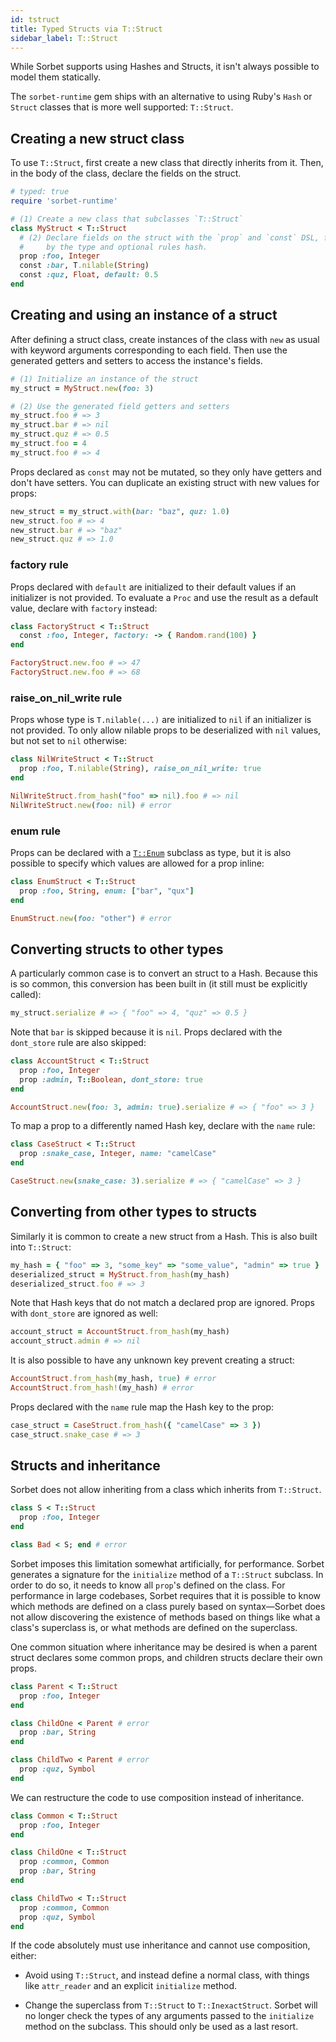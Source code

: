 ```yaml
---
id: tstruct
title: Typed Structs via T::Struct
sidebar_label: T::Struct
---
```


While Sorbet supports using Hashes and Structs, it isn't always possible to
model them statically.

The `sorbet-runtime` gem ships with an alternative to using Ruby's `Hash` or
`Struct` classes that is more well supported: `T::Struct`.

## Creating a new struct class

To use `T::Struct`, first create a new class that directly inherits from it.
Then, in the body of the class, declare the fields on the struct.

```ruby
# typed: true
require 'sorbet-runtime'

# (1) Create a new class that subclasses `T::Struct`
class MyStruct < T::Struct
  # (2) Declare fields on the struct with the `prop` and `const` DSL, followed
  #     by the type and optional rules hash.
  prop :foo, Integer
  const :bar, T.nilable(String)
  const :quz, Float, default: 0.5
end
```

## Creating and using an instance of a struct

After defining a struct class, create instances of the class with `new` as usual
with keyword arguments corresponding to each field. Then use the generated
getters and setters to access the instance's fields.

```ruby
# (1) Initialize an instance of the struct
my_struct = MyStruct.new(foo: 3)

# (2) Use the generated field getters and setters
my_struct.foo # => 3
my_struct.bar # => nil
my_struct.quz # => 0.5
my_struct.foo = 4
my_struct.foo # => 4
```

Props declared as `const` may not be mutated, so they only have getters and
don't have setters. You can duplicate an existing struct with new values for
props:

```ruby
new_struct = my_struct.with(bar: "baz", quz: 1.0)
new_struct.foo # => 4
new_struct.bar # => "baz"
new_struct.quz # => 1.0
```

### factory rule

Props declared with `default` are initialized to their default values if an
initializer is not provided. To evaluate a `Proc` and use the result as a
default value, declare with `factory` instead:

```ruby
class FactoryStruct < T::Struct
  const :foo, Integer, factory: -> { Random.rand(100) }
end

FactoryStruct.new.foo # => 47
FactoryStruct.new.foo # => 68
```

### raise_on_nil_write rule

Props whose type is `T.nilable(...)` are initialized to `nil` if an initializer
is not provided. To only allow nilable props to be deserialized with `nil`
values, but not set to `nil` otherwise:

```ruby
class NilWriteStruct < T::Struct
  prop :foo, T.nilable(String), raise_on_nil_write: true
end

NilWriteStruct.from_hash("foo" => nil).foo # => nil
NilWriteStruct.new(foo: nil) # error
```

### enum rule

Props can be declared with a [`T::Enum`](tenum.md) subclass as type, but it is
also possible to specify which values are allowed for a prop inline:

```ruby
class EnumStruct < T::Struct
  prop :foo, String, enum: ["bar", "qux"]
end

EnumStruct.new(foo: "other") # error
```

## Converting structs to other types

A particularly common case is to convert an struct to a Hash. Because this is so
common, this conversion has been built in (it still must be explicitly called):

```ruby
my_struct.serialize # => { "foo" => 4, "quz" => 0.5 }
```

Note that `bar` is skipped because it is `nil`. Props declared with the
`dont_store` rule are also skipped:

```ruby
class AccountStruct < T::Struct
  prop :foo, Integer
  prop :admin, T::Boolean, dont_store: true
end

AccountStruct.new(foo: 3, admin: true).serialize # => { "foo" => 3 }
```

To map a prop to a differently named Hash key, declare with the `name` rule:

```ruby
class CaseStruct < T::Struct
  prop :snake_case, Integer, name: "camelCase"
end

CaseStruct.new(snake_case: 3).serialize # => { "camelCase" => 3 }
```

## Converting from other types to structs

Similarly it is common to create a new struct from a Hash. This is also built
into `T::Struct`:

```ruby
my_hash = { "foo" => 3, "some_key" => "some_value", "admin" => true }
deserialized_struct = MyStruct.from_hash(my_hash)
deserialized_struct.foo # => 3
```

Note that Hash keys that do not match a declared prop are ignored. Props with
`dont_store` are ignored as well:

```ruby
account_struct = AccountStruct.from_hash(my_hash)
account_struct.admin # => nil
```

It is also possible to have any unknown key prevent creating a struct:

```ruby
AccountStruct.from_hash(my_hash, true) # error
AccountStruct.from_hash!(my_hash) # error
```

Props declared with the `name` rule map the Hash key to the prop:

```ruby
case_struct = CaseStruct.from_hash({ "camelCase" => 3 })
case_struct.snake_case # => 3
```

## Structs and inheritance

Sorbet does not allow inheriting from a class which inherits from `T::Struct`.

```ruby
class S < T::Struct
  prop :foo, Integer
end

class Bad < S; end # error
```

Sorbet imposes this limitation somewhat artificially, for performance. Sorbet
generates a signature for the `initialize` method of a `T::Struct` subclass. In
order to do so, it needs to know all `prop`'s defined on the class. For
performance in large codebases, Sorbet requires that it is possible to know
which methods are defined on a class purely based on syntax—Sorbet does not
allow discovering the existence of methods based on things like what a class's
superclass is, or what methods are defined on the superclass.

One common situation where inheritance may be desired is when a parent struct
declares some common props, and children structs declare their own props.

```ruby
class Parent < T::Struct
  prop :foo, Integer
end

class ChildOne < Parent # error
  prop :bar, String
end

class ChildTwo < Parent # error
  prop :quz, Symbol
end
```

We can restructure the code to use composition instead of inheritance.

```ruby
class Common < T::Struct
  prop :foo, Integer
end

class ChildOne < T::Struct
  prop :common, Common
  prop :bar, String
end

class ChildTwo < T::Struct
  prop :common, Common
  prop :quz, Symbol
end
```

If the code absolutely must use inheritance and cannot use composition, either:

- Avoid using `T::Struct`, and instead define a normal class, with things like
  `attr_reader` and an explicit `initialize` method.

- Change the superclass from `T::Struct` to `T::InexactStruct`. Sorbet will no
  longer check the types of any arguments passed to the `initialize` method on
  the subclass. This should only be used as a last resort.
